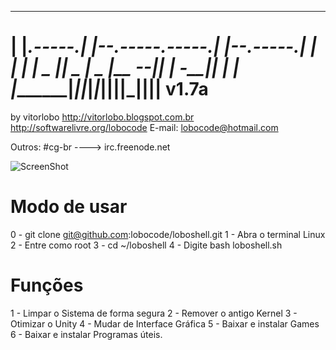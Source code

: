  _____          __                 __           __ __ 
|     |_.-----.|  |--.-----.-----.|  |--.-----.|  |  |
|       |  _  ||  _  |  _  |__ --||     |  -__||  |  |
|_______|_____||_____|_____|_____||__|__|_____||__|__| v1.7a
================================================================
by vitorlobo
http://vitorlobo.blogspot.com.br
http://softwarelivre.org/lobocode
E-mail: lobocode@hotmail.com

Outros: #cg-br ----> irc.freenode.net



![ScreenShot](http://s23.postimage.org/9a6ddh7hn/image.png)


# Modo de usar #

0 - git clone git@github.com:lobocode/loboshell.git
1 - Abra o terminal Linux
2 - Entre como root
3 - cd ~/loboshell
4 - Digite bash loboshell.sh

# Funções #

1 - Limpar o Sistema de forma segura
2 - Remover o antigo Kernel
3 - Otimizar o Unity
4 - Mudar de Interface Gráfica
5 - Baixar e instalar Games
6 - Baixar e instalar Programas úteis.



